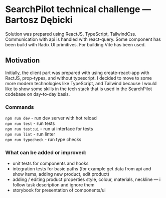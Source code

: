 # SearchPilot technical challenge — Bartosz Dębicki

Solution was prepared using ReactJS, TypeScript, TailwindCss. Communication with api is handled with react-query.
Some component has been build with Radix UI primitives. For building Vite has been used.

## Motivation
Initially, the client part was prepared with using create-react-app with RactJS, prop-types, and without typescript.
I decided to move to some more modern technologies like TypeScript, and Tailwind because I would like to show some skills in the tech stack that is used in the SearchPilot codebase on day-to-day basis.

### Commands
`npm run dev` - run dev server with hot reload <br>
`npm run test` - run tests <br>
`npm run test:ui` - run ui interface for tests <br>
`npm run lint` - run linter <br>
`npm run typecheck` - run type checks <br>

### What can be added or improved:
- unit tests for components and hooks
- integration tests for basic paths (for example get data from api and show items, adding new product, edit product)
- adding / editing product properties style, colour, materials, neckline — i follow task description and ignore them
- storybook for presentation of components/ui
